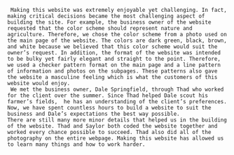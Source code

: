 
     Making this website was extremely enjoyable yet challenging. In fact, making critical decisions became the most challenging aspect of building the site. For example, the business owner of the website requested that the color scheme should represent nature and agriculture. Therefore, we chose the color scheme from a photo used on the main page of the website. The colors are dark green, black, brown, and white because we believed that this color scheme would suit the owner’s request. In addition, the format of the website was intended to be bulky yet fairly elegant and straight to the point. Therefore, we used a checker pattern format on the main page and a line pattern of information and photos on the subpages. These patterns also gave the website a masculine feeling which is what the customers of this website would enjoy. 
     We met the business owner, Dale Springfield, through Thad who worked for the client over the summer. Since Thad helped Dale scout his farmer’s fields,  he has an understanding of the client’s preferences. Now, we have spent countless hours to build a website to suit the business and Dale’s expectations the best way possible.
    There are still many more minor details that helped us in the building of the website. Thad and Saylor both coded the website together and worked every chance possible to succeed. Thad also did all of the photography on the entire webpage. Making this website has allowed us to learn many things and how to work harder.
